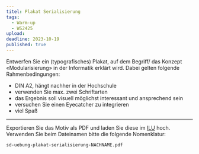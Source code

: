 ```yaml
---
titel: Plakat Serialisierung
tags: 
  - Warm-up
  - WS2425
upload: 
deadline: 2023-10-19
published: true
---
```


Entwerfen Sie ein (typografisches) Plakat, auf dem Begriff/ das Konzept «Modularisierung» in der Informatik erklärt wird. Dabei gelten folgende Rahmenbedingungen:

<!-- Weitere Begriffsideen: Modularisierung, Vernetzung, Rekursion, Synchronisierung, Verzweigung, Codierung, Nebenläufigkeit -->

- DIN A2, hängt nachher in der Hochschule
- verwenden Sie max. zwei Schriftarten
- das Ergebnis soll visuell möglichst interessant und ansprechend sein
- versuchen Sie einen Eyecatcher zu integrieren
- viel Spaß

---

Exportieren Sie das Motiv als PDF und laden Sie diese im [ILU](https://ilu.th-koeln.de/ilias.php?baseClass=ilExerciseHandlerGUI&ref_id=452322&cmd=showOverview) hoch. Verwenden Sie beim Dateinamen bitte die folgende Nomenklatur:

```sd-uebung-plakat-serialisierung-NACHNAME.pdf```
